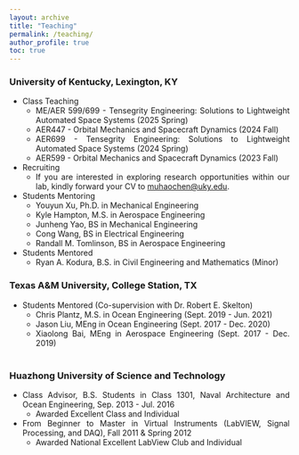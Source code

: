 ```yaml
---
layout: archive
title: "Teaching"
permalink: /teaching/
author_profile: true
toc: true
---
```


<div style="text-align: justify;" markdown="1">

### University of Kentucky, Lexington, KY
- Class Teaching       
    * ME/AER 599/699 - Tensegrity Engineering: Solutions to Lightweight Automated Space Systems (2025 Spring)    
    * AER447 - Orbital Mechanics and Spacecraft Dynamics (2024 Fall)    
    * AER699 - Tensegrity Engineering: Solutions to Lightweight Automated Space Systems (2024 Spring)    
    * AER599 - Orbital Mechanics and Spacecraft Dynamics (2023 Fall)     
- Recruiting               
    * If you are interested in exploring research opportunities within our lab, kindly forward your CV to muhaochen@uky.edu.        
- Students Mentoring       
    * Youyun Xu, Ph.D. in Mechanical Engineering    
    * Kyle Hampton, M.S. in Aerospace Engineering     
    * Junheng Yao, BS in Mechanical Engineering    
    * Cong Wang, BS in Electrical Engineering      
    * Randall M. Tomlinson, BS in Aerospace Engineering    
- Students Mentored    
    * Ryan A. Kodura, B.S. in Civil Engineering and Mathematics (Minor)

<!-- (committee member) -->

<!-- ### Dartmouth College
- Student Mentoring (with [Prof. Devin Balkcom](https://web.cs.dartmouth.edu/people/devin-j-balkcom))
 * Luyang Zhao, Ph.D. in Computer Science (Feb. 2024 - Pressent)
 * Yitao Jiang, Ph.D. in Computer Science (Feb. 2024 - Present)
 * Matthew Chun-Yi She, M.S. in Computer Science (Feb. 2024 - Present)

### University of Maryland, Baltimore County
- Student Mentored (with [Prof. Weidong Zhu](https://me.umbc.edu/dr-weidong-zhu/))
 * Abhinav Bharata, M.S. in Mechanical Engineering (Sept 2022 - Aug 2024)
 * Mohammad Riyaz Ur Rehman, M.S. in Mechanical Engineering (Sept 2022 - May 2024) -->
<!-- ](https://bobskelton.github.io/)) -->

### Texas A&M University, College Station, TX
<!-- - Student Mentoring (with [Prof. Sami El Borgi](https://www.qatar.tamu.edu/programs/mechanical-engineering/faculty-and-staff/dr.-sami-el-borgi))
 * Rawad Yazbeck, Ph.D. in Aerospace Engineering (Jan. 2022 - Present)              
 - Research Topic: Adaptive Bandgap Formation in a Periodic Tensegrity Structure -->
<!-- - Student Mentoring (with [Prof. Manoranjan Majji](https://engineering.tamu.edu/aerospace/profiles/majji-manoranjan.html))
 * Idris Hussain, Aerospace Engineering (Sept. 2023 - Present) -->
- Students Mentored (Co-supervision with Dr. Robert E. Skelton)     
    * Chris Plantz, M.S. in Ocean Engineering (Sept. 2019 - Jun. 2021)    
    * Jason Liu, MEng in Ocean Engineering (Sept. 2017 - Dec. 2020)      
    * Xiaolong Bai, MEng in Aerospace Engineering (Sept. 2017 - Dec. 2019)    
        <!-- - Research Topic: Experiment Design of A Tensegrity Morphing Airfoil -->
        <!-- - Research Topic: Design and Experiment of A Robotic Tensegrity Dolphin -->
        <!-- - Research Topic: Software Development of Dynamics, Control, and Animation of Deployable Tensegrity Structures -->

### Huazhong University of Science and Technology       
- Class Advisor, B.S. Students in Class 1301, Naval Architecture and Ocean Engineering, Sep. 2013 - Jul. 2016   
    * Awarded Excellent Class and Individual    
- From Beginner to Master in Virtual Instruments (LabVIEW, Signal Processing, and DAQ), Fall 2011 & Spring 2012   
    * Awarded National Excellent LabView Club and Individual   
</div>